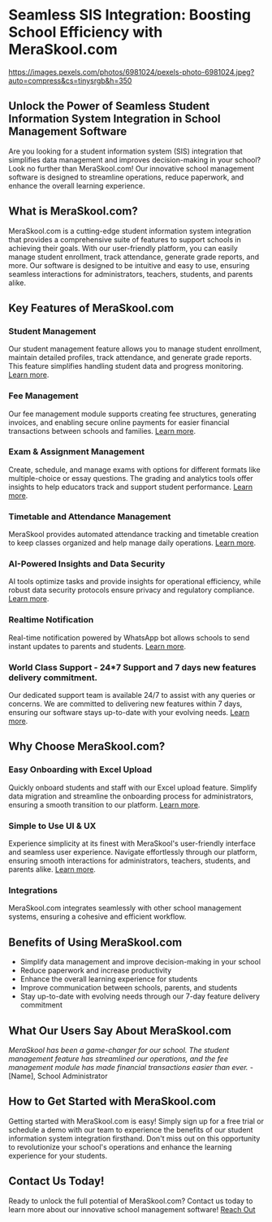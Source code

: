 # Seamless SIS Integration: Boosting School Efficiency with MeraSkool.com

https://images.pexels.com/photos/6981024/pexels-photo-6981024.jpeg?auto=compress&cs=tinysrgb&h=350

## Unlock the Power of Seamless Student Information System Integration in School Management Software

Are you looking for a student information system (SIS) integration that simplifies data management and improves decision-making in your school? Look no further than MeraSkool.com! Our innovative school management software is designed to streamline operations, reduce paperwork, and enhance the overall learning experience.

## What is MeraSkool.com?

MeraSkool.com is a cutting-edge student information system integration that provides a comprehensive suite of features to support schools in achieving their goals. With our user-friendly platform, you can easily manage student enrollment, track attendance, generate grade reports, and more. Our software is designed to be intuitive and easy to use, ensuring seamless interactions for administrators, teachers, students, and parents alike.

## Key Features of MeraSkool.com

### Student Management

Our student management feature allows you to manage student enrollment, maintain detailed profiles, track attendance, and generate grade reports. This feature simplifies handling student data and progress monitoring. [Learn more](https://www.meraskool.com/feature/student).

### Fee Management

Our fee management module supports creating fee structures, generating invoices, and enabling secure online payments for easier financial transactions between schools and families. [Learn more](https://www.meraskool.com/feature/fee).

### Exam & Assignment Management

Create, schedule, and manage exams with options for different formats like multiple-choice or essay questions. The grading and analytics tools offer insights to help educators track and support student performance. [Learn more](https://www.meraskool.com/feature/exam).

### Timetable and Attendance Management

MeraSkool provides automated attendance tracking and timetable creation to keep classes organized and help manage daily operations. [Learn more](https://www.meraskool.com/feature/timetable).

### AI-Powered Insights and Data Security

AI tools optimize tasks and provide insights for operational efficiency, while robust data security protocols ensure privacy and regulatory compliance. [Learn more](https://www.meraskool.com/features).

### Realtime Notification

Real-time notification powered by WhatsApp bot allows schools to send instant updates to parents and students. [Learn more](https://www.meraskool.com/feature/whatsapp).

### World Class Support - 24*7 Support and 7 days new features delivery commitment.

Our dedicated support team is available 24/7 to assist with any queries or concerns. We are committed to delivering new features within 7 days, ensuring our software stays up-to-date with your evolving needs. [Learn more](https://www.meraskool.com/features).

## Why Choose MeraSkool.com?

### Easy Onboarding with Excel Upload

Quickly onboard students and staff with our Excel upload feature. Simplify data migration and streamline the onboarding process for administrators, ensuring a smooth transition to our platform. [Learn more](https://www.meraskool.com/feature/student).

### Simple to Use UI & UX

Experience simplicity at its finest with MeraSkool's user-friendly interface and seamless user experience. Navigate effortlessly through our platform, ensuring smooth interactions for administrators, teachers, students, and parents alike. [Learn more](https://www.meraskool.com/features/upcoming).

### Integrations

MeraSkool.com integrates seamlessly with other school management systems, ensuring a cohesive and efficient workflow.

## Benefits of Using MeraSkool.com

* Simplify data management and improve decision-making in your school
* Reduce paperwork and increase productivity
* Enhance the overall learning experience for students
* Improve communication between schools, parents, and students
* Stay up-to-date with evolving needs through our 7-day feature delivery commitment

## What Our Users Say About MeraSkool.com

*MeraSkool has been a game-changer for our school. The student management feature has streamlined our operations, and the fee management module has made financial transactions easier than ever.* - [Name], School Administrator

## How to Get Started with MeraSkool.com

Getting started with MeraSkool.com is easy! Simply sign up for a free trial or schedule a demo with our team to experience the benefits of our student information system integration firsthand. Don't miss out on this opportunity to revolutionize your school's operations and enhance the learning experience for your students.

## Contact Us Today!

Ready to unlock the full potential of MeraSkool.com? Contact us today to learn more about our innovative school management software! [Reach Out](https://www.meraskool.com/contact)